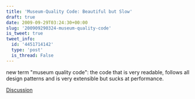 ```yaml
---
title: 'Museum-Quality Code: Beautiful but Slow'
draft: true
date: 2009-09-29T03:24:30+00:00
slug: '200909290324-museum-quality-code'
is_tweet: true
tweet_info:
  id: '4451714142'
  type: 'post'
  is_thread: False
---
```




new term "museum quality code": the code that is very readable, follows all design patterns and is very extensible but sucks at performance.

[Discussion](https://x.com/sytelus/status/4451714142)
